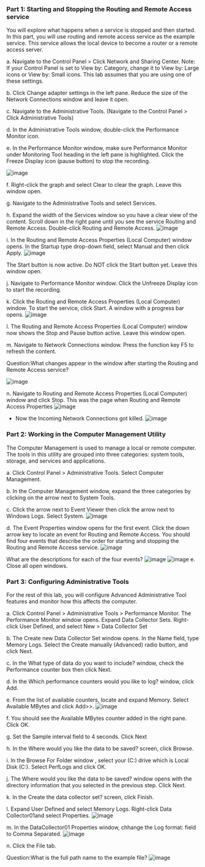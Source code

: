 ### Part 1: Starting and Stopping the Routing and Remote Access service
You will explore what happens when a service is stopped and then started. In this part, you will use routing
and remote access service as the example service. This service allows the local device to become a router or
a remote access server.

a. Navigate to the Control Panel > Click Network and Sharing Center.
Note: If your Control Panel is set to View by: Category, change it to View by: Large icons or View by:
Small icons. This lab assumes that you are using one of these settings.

b. Click Change adapter settings in the left pane. Reduce the size of the Network Connections window
and leave it open.

c. Navigate to the Administrative Tools. (Navigate to the Control Panel > Click Administrative Tools)

d. In the Administrative Tools window, double-click the Performance Monitor icon.

e. In the Performance Monitor window, make sure Performance Monitor under Monitoring Tool heading in
the left pane is highlighted. Click the Freeze Display icon (pause button) to stop the recording.

![image](https://user-images.githubusercontent.com/65653010/236676851-b2fe497d-cb23-4f06-b91e-7d61e61e6cb9.png)

f. Right-click the graph and select Clear to clear the graph. Leave this window open.

g. Navigate to the Administrative Tools and select Services.

h. Expand the width of the Services window so you have a clear view of the content. Scroll down in the right
pane until you see the service Routing and Remote Access. Double-click Routing and Remote
Access.
![image](https://user-images.githubusercontent.com/65653010/236676942-fe5110c0-2ca5-4fee-a89e-2fa5a4f21248.png)

i. In the Routing and Remote Access Properties (Local Computer) window opens. In the Startup type
drop-down field, select Manual and then click Apply.
![image](https://user-images.githubusercontent.com/65653010/236677028-711dcb29-70a8-4ea0-a9e2-288f2aa9752f.png)

The Start button is now active. Do NOT click the Start button yet. Leave this window open.

j. Navigate to Performance Monitor window. Click the Unfreeze Display icon to start the recording.

k. Click the Routing and Remote Access Properties (Local Computer) window. To start the service, click
Start. A window with a progress bar opens.
![image](https://user-images.githubusercontent.com/65653010/236677428-0f3dcb42-e73f-4080-8944-48d4c591c4c2.png)

l. The Routing and Remote Access Properties (Local Computer) window now shows the Stop and
Pause button active. Leave this window open.

m. Navigate to Network Connections window. Press the function key F5 to refresh the content.

Question:What changes appear in the window after starting the Routing and Remote Access service?

![image](https://user-images.githubusercontent.com/65653010/236677535-c728bdd3-63f4-44db-bdee-cfd783ee5541.png)

n. Navigate to Routing and Remote Access Properties (Local Computer) window and click Stop. 
This was the page when Routing and Remote Access Properties
![image](https://user-images.githubusercontent.com/65653010/236677660-077689dd-163d-4fae-8def-6be76f1b52d1.png)
- Now the Incoming Network Connections got killed.
![image](https://user-images.githubusercontent.com/65653010/236677632-e29dc263-4600-4eac-9e30-dbf63ccfcfe1.png)

### Part 2: Working in the Computer Management Utility

The Computer Management is used to manage a local or remote computer. The tools in this utility are
grouped into three categories: system tools, storage, and services and applications.

a. Click Control Panel > Administrative Tools. Select Computer Management.

b. In the Computer Management window, expand the three categories by clicking on the arrow next to
System Tools.

c. Click the arrow next to Event Viewer then click the arrow next to Windows Logs. Select System.
![image](https://user-images.githubusercontent.com/65653010/236678256-78d04952-eb47-413b-a064-37f60f9a61e1.png)

d. The Event Properties window opens for the first event. Click the down arrow key to locate an event for
Routing and Remote Access. You should find four events that describe the order for starting and
stopping the Routing and Remote Access service.
![image](https://user-images.githubusercontent.com/65653010/236678358-7872b1f2-7052-496b-aca9-19fa13b7d48d.png)

What are the descriptions for each of the four events?
![image](https://user-images.githubusercontent.com/65653010/236678586-014744f1-2c45-4a9e-9fa8-03f7419afca4.png)
![image](https://user-images.githubusercontent.com/65653010/236678612-38b5431c-25a2-4f88-8349-bca92b4f998d.png)
e. Close all open windows.
### Part 3: Configuring Administrative Tools
For the rest of this lab, you will configure Advanced Administrative Tool features and monitor how this affects
the computer.

a. Click Control Panel > Administrative Tools > Performance Monitor. The Performance Monitor window
opens. Expand Data Collector Sets. Right-click User Defined, and select New > Data Collector Set

b. The Create new Data Collector Set window opens. In the Name field, type Memory Logs. Select the
Create manually (Advanced) radio button, and click Next.

c. In the What type of data do you want to include? window, check the Performance counter box then
click Next.

d. In the Which performance counters would you like to log? window, click Add.

e. From the list of available counters, locate and expand Memory. Select Available MBytes and click
Add>>.
![image](https://user-images.githubusercontent.com/65653010/236679033-093c43a9-0ce6-4507-b3a4-c226e98a46c4.png)

f. You should see the Available MBytes counter added in the right pane. Click OK.

g. Set the Sample interval field to 4 seconds. Click Next

h. In the Where would you like the data to be saved? screen, click Browse.

i. In the Browse For Folder window , select your (C:) drive which is Local Disk (C:). Select PerfLogs and
click OK.

j. The Where would you like the data to be saved? window opens with the directory information that you
selected in the previous step. Click Next.

k. In the Create the data collector set? screen, click Finish.

l. Expand User Defined and select Memory Logs. Right-click Data Collector01and select Properties.
![image](https://user-images.githubusercontent.com/65653010/236679226-e671b7f0-7955-4cf8-8517-f13e7ac96d98.png)

m. In the DataCollector01 Properties window, chhange the Log format: field to Comma Separated.
![image](https://user-images.githubusercontent.com/65653010/236679308-f2504c42-678c-4c38-8d1d-34fa839d8c17.png)

n. Click the File tab.

Question:What is the full path name to the example file?
![image](https://user-images.githubusercontent.com/65653010/236679371-39dd4d94-aea8-4d8c-8238-67a58b741c7b.png)


